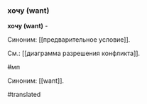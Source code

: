 ### хочу (want)

**хочу (want)** -

Синоним: [[предварительное условие]].

См.: [[диаграмма разрешения конфликта]].

#мп

Синоним: [[want]].

#translated
